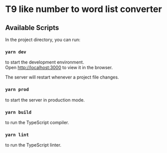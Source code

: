 # T9 like number to word list converter

## Available Scripts

In the project directory, you can run:

### `yarn dev`

to start the development environment.<br>
Open [http://localhost:3000](http://localhost:3000) to view it in the browser.

The server will restart whenever a project file changes.<br>

### `yarn prod`

to start the server in production mode.<br>

### `yarn build`

to run the TypeScript compiler.<br>

### `yarn lint`

to run the TypeScript linter.<br>
